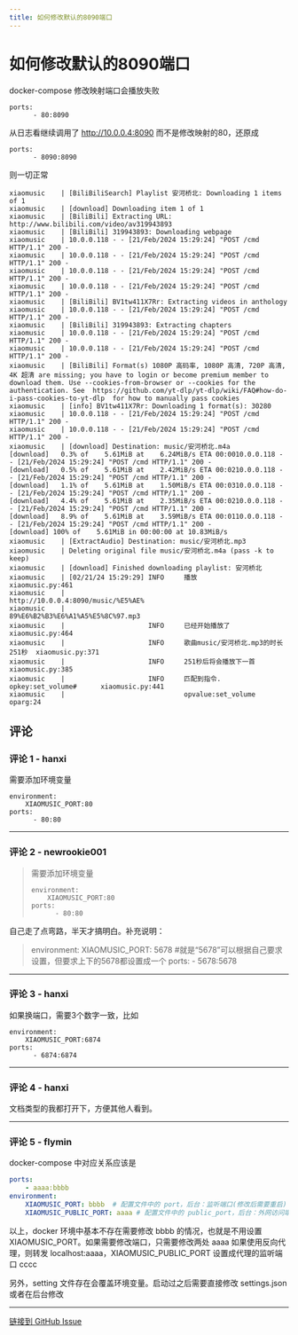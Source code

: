 ```yaml
---
title: 如何修改默认的8090端口
---
```


# 如何修改默认的8090端口

docker-compose 修改映射端口会播放失败

```
ports:
      - 80:8090
```

从日志看继续调用了 http://10.0.0.4:8090 而不是修改映射的80，还原成

```
ports:
      - 8090:8090
```
则一切正常

```
xiaomusic    | [BiliBiliSearch] Playlist 安河桥北: Downloading 1 items of 1
xiaomusic    | [download] Downloading item 1 of 1
xiaomusic    | [BiliBili] Extracting URL: http://www.bilibili.com/video/av319943893
xiaomusic    | [BiliBili] 319943893: Downloading webpage
xiaomusic    | 10.0.0.118 - - [21/Feb/2024 15:29:24] "POST /cmd HTTP/1.1" 200 -
xiaomusic    | 10.0.0.118 - - [21/Feb/2024 15:29:24] "POST /cmd HTTP/1.1" 200 -
xiaomusic    | 10.0.0.118 - - [21/Feb/2024 15:29:24] "POST /cmd HTTP/1.1" 200 -
xiaomusic    | 10.0.0.118 - - [21/Feb/2024 15:29:24] "POST /cmd HTTP/1.1" 200 -
xiaomusic    | [BiliBili] BV1tw411X7Rr: Extracting videos in anthology
xiaomusic    | 10.0.0.118 - - [21/Feb/2024 15:29:24] "POST /cmd HTTP/1.1" 200 -
xiaomusic    | [BiliBili] 319943893: Extracting chapters
xiaomusic    | 10.0.0.118 - - [21/Feb/2024 15:29:24] "POST /cmd HTTP/1.1" 200 -
xiaomusic    | 10.0.0.118 - - [21/Feb/2024 15:29:24] "POST /cmd HTTP/1.1" 200 -
xiaomusic    | [BiliBili] Format(s) 1080P 高码率, 1080P 高清, 720P 高清, 4K 超清 are missing; you have to login or become premium member to download them. Use --cookies-from-browser or --cookies for the authentication. See  https://github.com/yt-dlp/yt-dlp/wiki/FAQ#how-do-i-pass-cookies-to-yt-dlp  for how to manually pass cookies
xiaomusic    | [info] BV1tw411X7Rr: Downloading 1 format(s): 30280
xiaomusic    | 10.0.0.118 - - [21/Feb/2024 15:29:24] "POST /cmd HTTP/1.1" 200 -
xiaomusic    | 10.0.0.118 - - [21/Feb/2024 15:29:24] "POST /cmd HTTP/1.1" 200 -
xiaomusic    | [download] Destination: music/安河桥北.m4a
[download]   0.3% of    5.61MiB at    6.24MiB/s ETA 00:0010.0.0.118 - - [21/Feb/2024 15:29:24] "POST /cmd HTTP/1.1" 200 -
[download]   0.5% of    5.61MiB at    2.42MiB/s ETA 00:0210.0.0.118 - - [21/Feb/2024 15:29:24] "POST /cmd HTTP/1.1" 200 -
[download]   1.1% of    5.61MiB at    1.50MiB/s ETA 00:0310.0.0.118 - - [21/Feb/2024 15:29:24] "POST /cmd HTTP/1.1" 200 -
[download]   4.4% of    5.61MiB at    2.35MiB/s ETA 00:0210.0.0.118 - - [21/Feb/2024 15:29:24] "POST /cmd HTTP/1.1" 200 -
[download]   8.9% of    5.61MiB at    3.59MiB/s ETA 00:0110.0.0.118 - - [21/Feb/2024 15:29:24] "POST /cmd HTTP/1.1" 200 -
[download] 100% of    5.61MiB in 00:00:00 at 10.83MiB/s  
xiaomusic    | [ExtractAudio] Destination: music/安河桥北.mp3
xiaomusic    | Deleting original file music/安河桥北.m4a (pass -k to keep)
xiaomusic    | [download] Finished downloading playlist: 安河桥北
xiaomusic    | [02/21/24 15:29:29] INFO     播放                               xiaomusic.py:461
xiaomusic    |                              http://10.0.0.4:8090/music/%E5%AE%                 
xiaomusic    |                              89%E6%B2%B3%E6%A1%A5%E5%8C%97.mp3                  
xiaomusic    |                     INFO     已经开始播放了                     xiaomusic.py:464
xiaomusic    |                     INFO     歌曲music/安河桥北.mp3的时长251秒  xiaomusic.py:371
xiaomusic    |                     INFO     251秒后将会播放下一首              xiaomusic.py:385
xiaomusic    |                     INFO     匹配到指令. opkey:set_volume#      xiaomusic.py:441
xiaomusic    |                              opvalue:set_volume oparg:24  
```

## 评论


### 评论 1 - hanxi

需要添加环境变量
```
environment:
    XIAOMUSIC_PORT:80
ports:
      - 80:80
 ```

---

### 评论 2 - newrookie001

> 需要添加环境变量
> 
> ```
> environment:
>     XIAOMUSIC_PORT:80
> ports:
>       - 80:80
> ```

自己走了点弯路，半天才搞明白。补充说明：
> environment:
>     XIAOMUSIC_PORT: 5678 #就是“5678”可以根据自己要求设置，但要求上下的5678都设置成一个
> ports:
>       - 5678:5678 

---

### 评论 3 - hanxi

如果换端口，需要3个数字一致，比如

```
environment:
    XIAOMUSIC_PORT:6874
ports:
      - 6874:6874
```

---

### 评论 4 - hanxi

文档类型的我都打开下，方便其他人看到。

---

### 评论 5 - flymin

docker-compose 中对应关系应该是
```yaml
ports:
    - aaaa:bbbb
environment:
    XIAOMUSIC_PORT: bbbb  # 配置文件中的 port，后台：监听端口(修改后需要重启)
    XIAOMUSIC_PUBLIC_PORT: aaaa # 配置文件中的 public_port，后台：外网访问端口(0表示跟监听端口一致)
```

以上，docker 环境中基本不存在需要修改 bbbb 的情况，也就是不用设置 XIAOMUSIC_PORT。如果需要修改端口，只需要修改两处 aaaa
如果使用反向代理，则转发 localhost:aaaa，XIAOMUSIC_PUBLIC_PORT 设置成代理的监听端口 cccc

另外，setting 文件存在会覆盖环境变量。启动过之后需要直接修改 settings.json 或者在后台修改

---
[链接到 GitHub Issue](https://github.com/hanxi/xiaomusic/issues/19)
